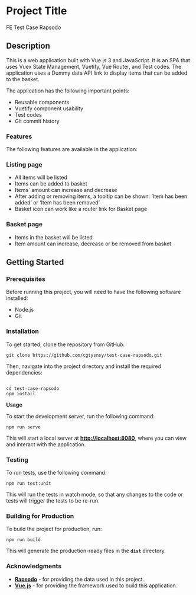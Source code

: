 # Project Title

FE Test Case Rapsodo

## Description

This is a web application built with Vue.js 3 and JavaScript. It is an SPA that uses Vuex State Management, Vuetify, Vue Router, and Test codes. The application uses a Dummy data API link to display items that can be added to the basket.

The application has the following important points:

- Reusable components
- Vuetify component usability
- Test codes
- Git commit history

### **Features**

The following features are available in the application:

### Listing page

- All items will be listed
- Items can be added to basket
- Items` amount can increase and decrease
- After adding or removing items, a tooltip can be shown: ‘Item has been added’ or ‘Item has been removed’
- Basket icon can work like a router link for Basket page

### Basket page

- Items in the basket will be listed
- Item amount can increase, decrease or be removed from basket

## **Getting Started**

### **Prerequisites**

Before running this project, you will need to have the following software installed:

- Node.js
- Git

### **Installation**

To get started, clone the repository from GitHub:

```
git clone https://github.com/cgtysnsy/test-case-rapsodo.git

```

Then, navigate into the project directory and install the required dependencies:

```

cd test-case-rapsodo
npm install

```

**Usage**

To start the development server, run the following command:

```
npm run serve
```

This will start a local server at **[http://localhost:8080](http://localhost:8080/)**, where you can view and interact with the application.

### **Testing**

To run tests, use the following command:

```
npm run test:unit
```

This will run the tests in watch mode, so that any changes to the code or tests will trigger the tests to be re-run.

### **Building for Production**

To build the project for production, run:

```
npm run build
```

This will generate the production-ready files in the **`dist`** directory.

### Acknowledgments

- **[Rapsodo](https://rapsodo.com/)** - for providing the data used in this project.
- **[Vue.js](https://vuejs.org/)** - for providing the framework used to build this application.
